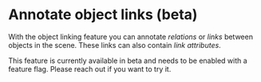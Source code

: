 # Annotate object links (beta)

With the object linking feature you can annotate _relations_ or _links_ between objects in the scene. These links can also contain _link attributes_.

This feature is currently available in beta and needs to be enabled with a feature flag. Please reach out if you want to try it.
